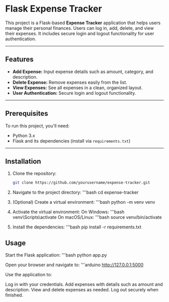 # Flask Expense Tracker

This project is a Flask-based **Expense Tracker** application that helps users manage their personal finances. Users can log in, add, delete, and view their expenses. It includes secure login and logout functionality for user authentication.

---

## Features

- **Add Expense:** Input expense details such as amount, category, and description.
- **Delete Expense:** Remove expenses easily from the list.
- **View Expenses:** See all expenses in a clean, organized layout.
- **User Authentication:** Secure login and logout functionality.

---

## Prerequisites

To run this project, you'll need:
- Python 3.x
- Flask and its dependencies (install via `requirements.txt`)

---

## Installation

1. Clone the repository:
   ```bash
   git clone https://github.com/yourusername/expense-tracker.git
   
2. Navigate to the project directory:
   '''bash
  cd expense-tracker
3. (Optional) Create a virtual environment:
   '''bash
  python -m venv venv

4. Activate the virtual environment:
    On Windows:
    '''bash
        venv\Scripts\activate
    On macOS/Linux:
    '''bash
       source venv/bin/activate

5. Install the dependencies:
   '''bash
    pip install -r requirements.txt

## Usage

Start the Flask application:
'''bash
python app.py

Open your browser and navigate to:
'''arduino
http://127.0.0.1:5000

Use the application to:

Log in with your credentials.
Add expenses with details such as amount and description.
View and delete expenses as needed.
Log out securely when finished.

